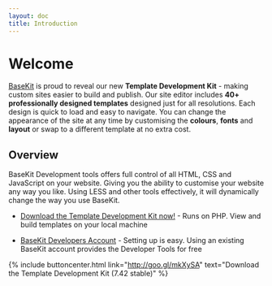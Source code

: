 ```yaml
---
layout: doc
title: Introduction
---
```


# Welcome

[BaseKit](http://www.basekit.com/) is proud to reveal our new **Template Development Kit** - making custom sites easier to build and publish. Our site editor includes **40+ professionally designed templates** designed just for all resolutions. Each design is quick to load and easy to navigate. You can change the appearance of the site at any time by customising the **colours**, **fonts** and **layout** or swap to a different template at no extra cost.

## Overview

BaseKit Development tools offers full control of all HTML, CSS and JavaScript on your website. Giving you the ability to customise your website any way you like. Using LESS and other tools effectively, it will dynamically change the way you use BaseKit.

* [Download the Template Development Kit now!](/getting-started/local-development/) - Runs on PHP. View and build templates on your local machine

* [BaseKit Developers Account](http://www.basekit.com/developers) - Setting up is easy. Using an existing BaseKit account provides the Developer Tools for free

{% include buttoncenter.html link="http://goo.gl/mkXySA" text="Download the Template Development Kit (7.42 stable)" %}